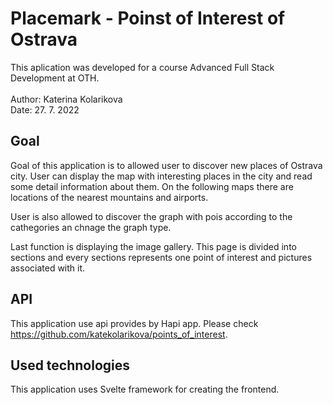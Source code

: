 # Placemark  - Poinst of Interest of Ostrava

This aplication was developed for a course Advanced Full Stack Development at OTH.<br><br>
Author: Katerina Kolarikova <br>
Date: 27. 7. 2022

## Goal 

Goal of this application is to allowed user to discover new places of Ostrava city.
User can display the map with interesting places in the city and read some detail 
information about them. On the following maps there are locations of the nearest mountains
and airports.<br>

User is also allowed to discover the graph with pois according to the cathegories
an chnage the graph type. 

Last function is displaying the image gallery. This page is divided into sections and 
every sections represents one point of interest and pictures associated with it.

## API

This application use api provides by Hapi app. Please check https://github.com/katekolarikova/points_of_interest.

## Used technologies

This application uses Svelte framework for creating the frontend. 
